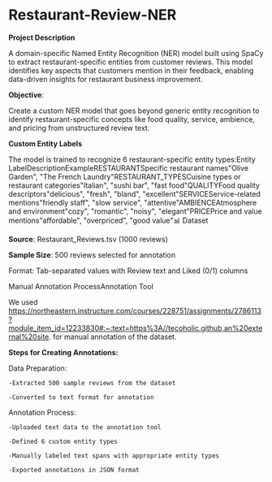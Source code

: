 # **Restaurant-Review-NER**

**Project Description**

A domain-specific Named Entity Recognition (NER) model built using SpaCy to extract restaurant-specific entities from customer reviews. This model identifies key aspects that customers mention in their feedback, enabling data-driven insights for restaurant business improvement.

**Objective**:

Create a custom NER model that goes beyond generic entity recognition to identify restaurant-specific concepts like food quality, service, ambience, and pricing from unstructured review text.

**Custom Entity Labels**

The model is trained to recognize 6 restaurant-specific entity types:Entity LabelDescriptionExampleRESTAURANTSpecific restaurant names"Olive Garden", "The French Laundry"RESTAURANT_TYPESCuisine types or restaurant categories"Italian", "sushi bar", "fast food"QUALITYFood quality descriptors"delicious", "fresh", "bland", "excellent"SERVICEService-related mentions"friendly staff", "slow service", "attentive"AMBIENCEAtmosphere and environment"cozy", "romantic", "noisy", "elegant"PRICEPrice and value mentions"affordable", "overpriced", "good value"📊 Dataset

**Source**: Restaurant_Reviews.tsv (1000 reviews)

**Sample Size**: 500 reviews selected for annotation

Format: Tab-separated values with Review text and Liked (0/1) columns

Manual Annotation ProcessAnnotation Tool

We used  https://northeastern.instructure.com/courses/228751/assignments/2786113?module_item_id=12233830#:~:text=https%3A//tecoholic.github,an%20external%20site. for manual annotation of the dataset.

**Steps for Creating Annotations:**

Data Preparation:

    -Extracted 500 sample reviews from the dataset
    
    -Converted to text format for annotation

Annotation Process:

    -Uploaded text data to the annotation tool
    
    -Defined 6 custom entity types
    
    -Manually labeled text spans with appropriate entity types
    
    -Exported annotations in JSON format
